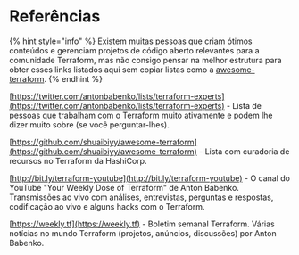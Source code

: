 # Referências

{% hint style="info" %}
Existem muitas pessoas que criam ótimos conteúdos e gerenciam projetos de código aberto relevantes para a comunidade Terraform, mas não consigo pensar na melhor estrutura para obter esses links listados aqui sem copiar listas como a [awesome-terraform](https://github.com/shuaibiyy/awesome-terraform).
{% endhint %}

[https://twitter.com/antonbabenko/lists/terraform-experts](https://twitter.com/antonbabenko/lists/terraform-experts) - Lista de pessoas que trabalham com o Terraform muito ativamente e podem lhe dizer muito sobre (se você perguntar-lhes).

[https://github.com/shuaibiyy/awesome-terraform](https://github.com/shuaibiyy/awesome-terraform) - Lista com curadoria de recursos no Terraform da HashiCorp.

[http://bit.ly/terraform-youtube](http://bit.ly/terraform-youtube) - O canal do YouTube "Your Weekly Dose of Terraform" de Anton Babenko. Transmissões ao vivo com análises, entrevistas, perguntas e respostas, codificação ao vivo e alguns hacks com o Terraform.

[https://weekly.tf](https://weekly.tf) - Boletim semanal Terraform. Várias notícias no mundo Terraform (projetos, anúncios, discussões) por Anton Babenko.
